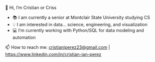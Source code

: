 👋 Hi, I’m Cristian or Criss

- 📚 I am currently a senior at Montclair State University studying CS
- 💡 I am interested in data... science, engineering, and visualization
- 💻 I’m currently working with Python/SQL for data modeling and automation

📫 How to reach me: cristianiperez23@gmail.com | https://www.linkedin.com/in/cristian-ian-perez


